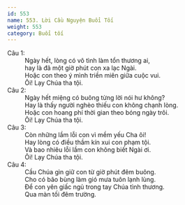 ```yaml
---
id: 553
name: 553. Lời Cầu Nguyện Buổi Tối
weight: 553
category: Buổi tối
---
```

<dl><dt>Câu 1:</dt><dd data-verse="1">Ngày hết, lòng có vô tình làm tổn thương ai, <br/>hay là đã một giờ phút con xa lạc Ngài. <br/>Hoặc con theo ý mình triền miên giữa cuộc vui. <br/>Ôi! Lạy Chúa tha tội. </dd><dt>Câu 2:</dt><dd data-verse="2">Ngày hết miệng có buông từng lời nói hư không? <br/>Hay là thấy người nghèo thiếu con không chạnh lòng. <br/>Hoặc con hoang phí thời gian theo bóng ngày trôi. <br/>Ôi! Lạy Chúa tha tội. </dd><dt>Câu 3:</dt><dd data-verse="3">Còn những lầm lỗi con vì mềm yếu Cha ôi! <br/>Hay lòng có điều thầm kín xui con phạm tội. <br/>Và bao nhiêu lỗi lầm con không biết Ngài ơi. <br/>Ôi! Lạy Chúa tha tội. </dd><dt>Câu 4:</dt><dd data-verse="4">Cầu Chúa gìn giữ con từ giờ phút đêm buông. <br/>Cho có bão bùng làm gió mưa tuôn lạnh lùng. <br/>Để con yên giấc ngủ trong tay Chúa tình thương. <br/>Qua màn tối đêm trường. </dd></dl>
